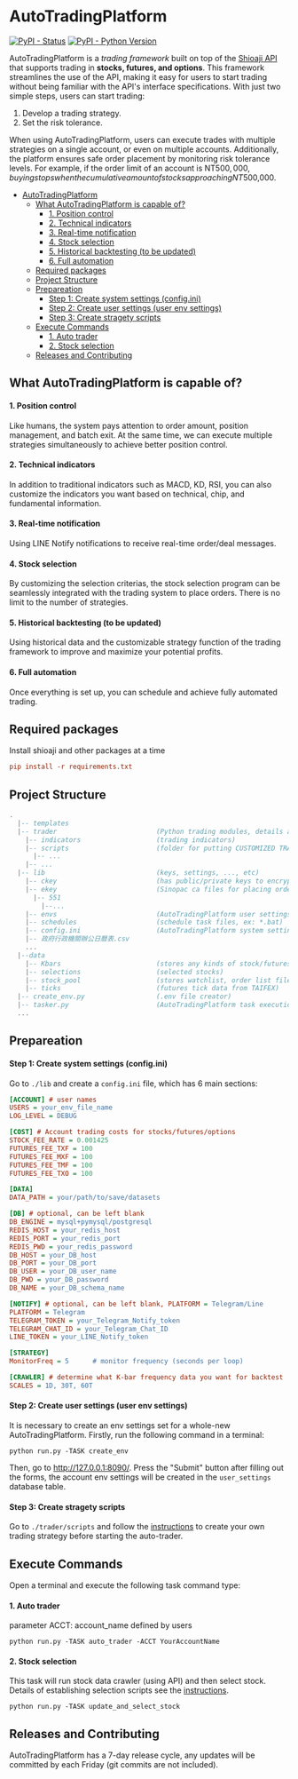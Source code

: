 # AutoTradingPlatform

[![PyPI - Status](https://img.shields.io/pypi/v/shioaji.svg?style=for-the-badge)](https://pypi.org/project/shioaji)
[![PyPI - Python Version](https://img.shields.io/pypi/pyversions/shioaji.svg?style=for-the-badge)]()

AutoTradingPlatform is a *trading framework* built on top of the [Shioaji API](https://sinotrade.github.io/) that supports trading in **stocks, futures, and options**. This framework streamlines the use of the API, making it easy for users to start trading without being familiar with the API's interface specifications. With just two simple steps, users can start trading:

1. Develop a trading strategy.
2. Set the risk tolerance.

When using AutoTradingPlatform, users can execute trades with multiple strategies on a single account, or even on multiple accounts. Additionally, the platform ensures safe order placement by monitoring risk tolerance levels. For example, if the order limit of an account is NT$500,000, buying stops when the cumulative amount of stocks approaching NT$500,000.


- [AutoTradingPlatform](#autotradingplatform)
  - [What AutoTradingPlatform is capable of?](#what-autotradingplatform-is-capable-of)
      - [1. Position control](#1-position-control)
      - [2. Technical indicators](#2-technical-indicators)
      - [3. Real-time notification](#3-real-time-notification)
      - [4. Stock selection](#4-stock-selection)
      - [5. Historical backtesting (to be updated)](#5-historical-backtesting-to-be-updated)
      - [6. Full automation](#6-full-automation)
  - [Required packages](#required-packages)
  - [Project Structure](#project-structure)
  - [Prepareation](#prepareation)
      - [Step 1: Create system settings (config.ini)](#step-1-create-system-settings-configini)
      - [Step 2: Create user settings (user env settings)](#step-2-create-user-settings-user-env-settings)
      - [Step 3: Create stragety scripts](#step-3-create-stragety-scripts)
  - [Execute Commands](#execute-commands)
      - [1. Auto trader](#1-auto-trader)
      - [2. Stock selection](#2-stock-selection)
  - [Releases and Contributing](#releases-and-contributing)
  
## What AutoTradingPlatform is capable of?

#### 1. Position control  
Like humans, the system pays attention to order amount, position management, and batch exit. At the same time, we can execute multiple strategies simultaneously to achieve better position control.

#### 2. Technical indicators  
In addition to traditional indicators such as MACD, KD, RSI, you can also customize the indicators you want based on technical, chip, and fundamental information.

#### 3. Real-time notification
Using LINE Notify notifications to receive real-time order/deal messages.

#### 4. Stock selection
By customizing the selection criterias, the stock selection program can be seamlessly integrated with the trading system to place orders. There is no limit to the number of strategies.

#### 5. Historical backtesting (to be updated)
Using historical data and the customizable strategy function of the trading framework to improve and maximize your potential profits.

#### 6. Full automation
Once everything is set up, you can schedule and achieve fully automated trading.

## Required packages
Install shioaji and other packages at a time
```ini
pip install -r requirements.txt
```

## Project Structure
```lua
.  
  |-- templates
  |-- trader                         (Python trading modules, details as below:)
    |-- indicators                   (trading indicators)
    |-- scripts                      (folder for putting CUSTOMIZED TRADING SCRIPTS)
      |-- ...
    |-- ...
  |-- lib                            (keys, settings, ..., etc)
    |-- ckey                         (has public/private keys to encrypt/decrypt password text)  
    |-- ekey                         (Sinopac ca files for placing orders)  
      |-- 551  
        |--...  
    |-- envs                         (AutoTradingPlatform user settings)  
    |-- schedules                    (schedule task files, ex: *.bat)
    |-- config.ini                   (AutoTradingPlatform system settings)
    |-- 政府行政機關辦公日曆表.csv
    ...
  |--data
    |-- Kbars                        (stores any kinds of stock/futures/options/indexes data)  
    |-- selections                   (selected stocks)  
    |-- stock_pool                   (stores watchlist, order list files for AutoTradingPlatform)  
    |-- ticks                        (futures tick data from TAIFEX)
  |-- create_env.py                  (.env file creator)
  |-- tasker.py                      (AutoTradingPlatform task execution file)
  ...
```


## Prepareation
#### Step 1: Create system settings (config.ini)
Go to ```./lib``` and create a ```config.ini``` file, which has 6 main sections: 

```ini
[ACCOUNT] # user names
USERS = your_env_file_name
LOG_LEVEL = DEBUG

[COST] # Account trading costs for stocks/futures/options
STOCK_FEE_RATE = 0.001425
FUTURES_FEE_TXF = 100
FUTURES_FEE_MXF = 100
FUTURES_FEE_TMF = 100
FUTURES_FEE_TXO = 100

[DATA]
DATA_PATH = your/path/to/save/datasets

[DB] # optional, can be left blank
DB_ENGINE = mysql+pymysql/postgresql
REDIS_HOST = your_redis_host
REDIS_PORT = your_redis_port
REDIS_PWD = your_redis_password
DB_HOST = your_DB_host
DB_PORT = your_DB_port
DB_USER = your_DB_user_name
DB_PWD = your_DB_password
DB_NAME = your_DB_schema_name

[NOTIFY] # optional, can be left blank, PLATFORM = Telegram/Line
PLATFORM = Telegram
TELEGRAM_TOKEN = your_Telegram_Notify_token
TELEGRAM_CHAT_ID = your_Telegram_Chat_ID
LINE_TOKEN = your_LINE_Notify_token

[STRATEGY]
MonitorFreq = 5      # monitor frequency (seconds per loop)

[CRAWLER] # determine what K-bar frequency data you want for backtest
SCALES = 1D, 30T, 60T
```

#### Step 2: Create user settings (user env settings)
It is necessary to create an env settings set for a whole-new AutoTradingPlatform. Firstly, run the following command in a terminal:  
```
python run.py -TASK create_env
```  

Then, go to http://127.0.0.1:8090/. Press the "Submit" button after filling out the forms, the account env settings will be created in the ```user_settings``` database table.

#### Step 3: Create stragety scripts
Go to ```./trader/scripts``` and follow the [instructions](./trader/scripts/readme.md) to create your own trading strategy before starting the auto-trader.


## Execute Commands
Open a terminal and execute the following task command type:

#### 1. Auto trader  
parameter ACCT: account_name defined by users
```
python run.py -TASK auto_trader -ACCT YourAccountName
```

#### 2. Stock selection  
This task will run stock data crawler (using API) and then select stock. Details of establishing selection scripts see the [instructions](./trader/scripts/readme.md).
```
python run.py -TASK update_and_select_stock
```

## Releases and Contributing
AutoTradingPlatform has a 7-day release cycle, any updates will be committed by each Friday (git commits are not included).
